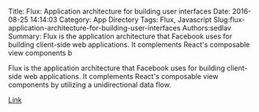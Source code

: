 Title: Flux: Application architecture for building user interfaces
Date: 2016-08-25 14:14:03
Category: App Directory
Tags: Flux, Javascript
Slug:flux-application-architecture-for-building-user-interfaces
Authors:sedlav
Summary: Flux is the application architecture that Facebook uses for building client-side web applications. It complements React's composable view components b

Flux is the application architecture that Facebook uses for building client-side web applications. It complements React's composable view components by utilizing a unidirectional data flow.

[Link](https://facebook.github.io/flux/)
